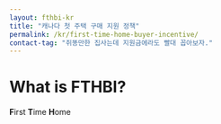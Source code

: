 ```yaml
---
layout: fthbi-kr
title: "캐나다 첫 주택 구매 지원 정책"
permalink: /kr/first-time-home-buyer-incentive/
contact-tag: "쥐똥만한 집사는데 지원금에라도 빨대 꼽아보자."
---
```


# What is FTHBI?

**F**irst **T**ime **H**ome
